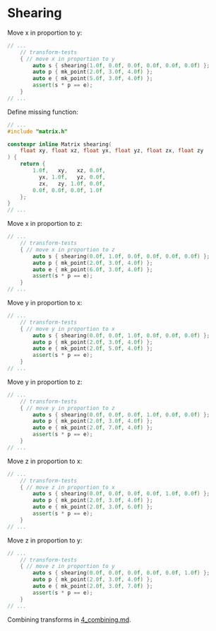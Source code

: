 # Shearing

Move x in proportion to y:

```c++
// ...
	// transform-tests
	{ // move x in proportion to y
		auto s { shearing(1.0f, 0.0f, 0.0f, 0.0f, 0.0f, 0.0f) };
		auto p { mk_point(2.0f, 3.0f, 4.0f) };
		auto e { mk_point(5.0f, 3.0f, 4.0f) };
		assert(s * p == e);
	}
// ...
```

Define missing function:

```c++
// ...
#include "matrix.h"

constexpr inline Matrix shearing(
	float xy, float xz, float yx, float yz, float zx, float zy
) {
	return {
		1.0f,   xy,   xz, 0.0f,
		  yx, 1.0f,   yz, 0.0f,
		  zx,   zy, 1.0f, 0.0f,
		0.0f, 0.0f, 0.0f, 1.0f
	};
}
// ...
```

Move x in proportion to z:

```c++
// ...
	// transform-tests
	{ // move x in proportion to z
		auto s { shearing(0.0f, 1.0f, 0.0f, 0.0f, 0.0f, 0.0f) };
		auto p { mk_point(2.0f, 3.0f, 4.0f) };
		auto e { mk_point(6.0f, 3.0f, 4.0f) };
		assert(s * p == e);
	}
// ...
```

Move y in proportion to x:

```c++
// ...
	// transform-tests
	{ // move y in proportion to x
		auto s { shearing(0.0f, 0.0f, 1.0f, 0.0f, 0.0f, 0.0f) };
		auto p { mk_point(2.0f, 3.0f, 4.0f) };
		auto e { mk_point(2.0f, 5.0f, 4.0f) };
		assert(s * p == e);
	}
// ...
```

Move y in proportion to z:

```c++
// ...
	// transform-tests
	{ // move y in proportion to z
		auto s { shearing(0.0f, 0.0f, 0.0f, 1.0f, 0.0f, 0.0f) };
		auto p { mk_point(2.0f, 3.0f, 4.0f) };
		auto e { mk_point(2.0f, 7.0f, 4.0f) };
		assert(s * p == e);
	}
// ...
```

Move z in proportion to x:

```c++
// ...
	// transform-tests
	{ // move z in proportion to x
		auto s { shearing(0.0f, 0.0f, 0.0f, 0.0f, 1.0f, 0.0f) };
		auto p { mk_point(2.0f, 3.0f, 4.0f) };
		auto e { mk_point(2.0f, 3.0f, 6.0f) };
		assert(s * p == e);
	}
// ...
```

Move z in proportion to y:

```c++
// ...
	// transform-tests
	{ // move z in proportion to y
		auto s { shearing(0.0f, 0.0f, 0.0f, 0.0f, 0.0f, 1.0f) };
		auto p { mk_point(2.0f, 3.0f, 4.0f) };
		auto e { mk_point(2.0f, 3.0f, 7.0f) };
		assert(s * p == e);
	}
// ...
```

Combining transforms in [4_combining.md](./4_combining.md).

